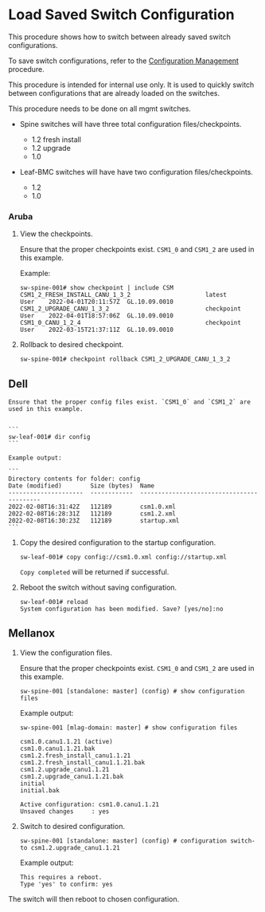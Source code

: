 # Load Saved Switch Configuration

This procedure shows how to switch between already saved switch configurations.

To save switch configurations, refer to the [Configuration Management](config_management.md) procedure.

This procedure is intended for internal use only. It is used to quickly switch between configurations that are already loaded on the switches.

This procedure needs to be done on all mgmt switches.

-  Spine switches will have three total configuration files/checkpoints.
    -  1.2 fresh install
    -  1.2 upgrade
    -  1.0
  
-  Leaf-BMC switches will have have two configuration files/checkpoints.
    - 1.2
    - 1.0
  
### Aruba

1. View the checkpoints. 
   
    Ensure that the proper checkpoints exist. `CSM1_0` and `CSM1_2` are used in this example.


    Example:

    ```
    sw-spine-001# show checkpoint | include CSM
    CSM1_2_FRESH_INSTALL_CANU_1_3_2                     latest      User    2022-04-01T20:11:57Z  GL.10.09.0010
    CSM1_2_UPGRADE_CANU_1_3_2                           checkpoint  User    2022-04-01T18:57:06Z  GL.10.09.0010
    CSM1_0_CANU_1_2_4                                   checkpoint  User    2022-03-15T21:37:11Z  GL.10.09.0010
    ```

1. Rollback to desired checkpoint.

    ```
    sw-spine-001# checkpoint rollback CSM1_2_UPGRADE_CANU_1_3_2    
    ```

## Dell


    Ensure that the proper config files exist. `CSM1_0` and `CSM1_2` are used in this example.


    ```
    sw-leaf-001# dir config
    ```

    Example output:

    ```
    Directory contents for folder: config
    Date (modified)        Size (bytes)  Name
    ---------------------  ------------  ------------------------------------------
    2022-02-08T16:31:42Z   112189        csm1.0.xml
    2022-02-08T16:28:31Z   112189        csm1.2.xml
    2022-02-08T16:30:23Z   112189        startup.xml
    ```

1. Copy the desired configuration to the startup configuration.

    ```
    sw-leaf-001# copy config://csm1.0.xml config://startup.xml
    ```

    `Copy completed` will be returned if successful.

1. Reboot the switch without saving configuration.

    ```
    sw-leaf-001# reload
    System configuration has been modified. Save? [yes/no]:no
    ```

## Mellanox

1. View the configuration files.
   
    Ensure that the proper checkpoints exist. `CSM1_0` and `CSM1_2` are used in this example.


    ```
    sw-spine-001 [standalone: master] (config) # show configuration files
    ```

    Example output:

    ```
    sw-spine-001 [mlag-domain: master] # show configuration files

    csm1.0.canu1.1.21 (active)
    csm1.0.canu1.1.21.bak
    csm1.2.fresh_install_canu1.1.21
    csm1.2.fresh_install_canu1.1.21.bak
    csm1.2.upgrade_canu1.1.21
    csm1.2.upgrade_canu1.1.21.bak
    initial
    initial.bak

    Active configuration: csm1.0.canu1.1.21
    Unsaved changes     : yes
    ```

1. Switch to desired configuration.

    ```
    sw-spine-001 [standalone: master] (config) # configuration switch-to csm1.2.upgrade_canu1.1.21
    ```

    Example output:

    ```
    This requires a reboot.
    Type 'yes' to confirm: yes
    ```

The switch will then reboot to chosen configuration.
